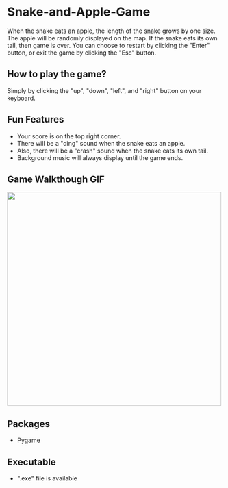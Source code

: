 # Snake-and-Apple-Game

When the snake eats an apple, the length of the snake grows by one size. 
The apple will be randomly displayed on the map. 
If the snake eats its own tail, then game is over. 
You can choose to restart by clicking the "Enter" button, or exit the game by clicking the "Esc" button. 

## How to play the game?

Simply by clicking the "up", "down", "left", and "right" button on your keyboard. 

## Fun Features

- Your score is on the top right corner. 
- There will be a "ding" sound when the snake eats an apple. 
- Also, there will be a "crash" sound when the snake eats its own tail. 
- Background music will always display until the game ends. 

## Game Walkthough GIF

<img src="https://media.giphy.com/media/hFc2AGyZGXCT1R1EOJ/giphy.gif?cid=790b7611ffd3b932d93fccab77b3accc95c3a0016122726d&rid=giphy.gif&ct=g" width=500><br>

## Packages

- Pygame

## Executable
- ".exe" file is available
